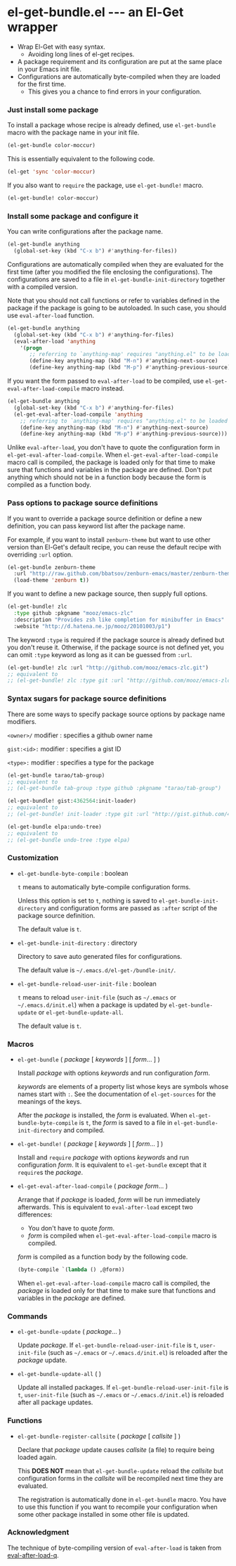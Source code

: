 # el-get-bundle.el --- an El-Get wrapper

* Wrap El-Get with easy syntax.
  * Avoiding long lines of el-get recipes.
* A package requirement and its configuration are put at the same
  place in your Emacs init file.
* Configurations are automatically byte-compiled when they are loaded
  for the first time.
  * This gives you a chance to find errors in your configuration.

### Just install some package

To install a package whose recipe is already defined, use `el-get-bundle`
macro with the package name in your init file.
```lisp
(el-get-bundle color-moccur)
```

This is essentially equivalent to the following code.
```lisp
(el-get 'sync 'color-moccur)
```

If you also want to `require` the package, use `el-get-bundle!` macro.
```lisp
(el-get-bundle! color-moccur)
```

### Install some package and configure it

You can write configurations after the package name.
```lisp
(el-get-bundle anything
  (global-set-key (kbd "C-x b") #'anything-for-files))
```

Configurations are automatically compiled when they are evaluated for
the first time (after you modified the file enclosing the
configurations).  The configurations are saved to a file in
`el-get-bundle-init-directory` together with a compiled version.

Note that you should not call functions or refer to variables defined
in the package if the package is going to be autoloaded.  In such
case, you should use `eval-after-load` function.
```lisp
(el-get-bundle anything
  (global-set-key (kbd "C-x b") #'anything-for-files)
  (eval-after-load 'anything
    '(progn
       ;; referring to `anything-map' requires "anything.el" to be loaded
       (define-key anything-map (kbd "M-n") #'anything-next-source)
       (define-key anything-map (kbd "M-p") #'anything-previous-source))))
```

If you want the form passed to `eval-after-load` to be compiled, use
`el-get-eval-after-load-compile` macro instead.
```lisp
(el-get-bundle anything
  (global-set-key (kbd "C-x b") #'anything-for-files)
  (el-get-eval-after-load-compile 'anything
    ;; referring to `anything-map' requires "anything.el" to be loaded
    (define-key anything-map (kbd "M-n") #'anything-next-source)
    (define-key anything-map (kbd "M-p") #'anything-previous-source)))
```

Unlike `eval-after-load`, you don't have to quote the configuration
form in `el-get-eval-after-load-compile`.  When `el-get-eval-after-load-compile`
macro call is compiled, the package is loaded only for that time to
make sure that functions and variables in the package are defined.
Don't put anything which should not be in a function body because the
form is compiled as a function body.

### Pass options to package source definitions

If you want to override a package source definition or define a new
definition, you can pass keyword list after the package name.

For example, if you want to install `zenburn-theme` but want to use
other version than El-Get's default recipe, you can reuse the default
recipe with overriding `:url` option.
```lisp
(el-get-bundle zenburn-theme
  :url "http://raw.github.com/bbatsov/zenburn-emacs/master/zenburn-theme.el"
  (load-theme 'zenburn t))
```

If you want to define a new package source, then supply full options.
```lisp
(el-get-bundle! zlc
  :type github :pkgname "mooz/emacs-zlc"
  :description "Provides zsh like completion for minibuffer in Emacs"
  :website "http://d.hatena.ne.jp/mooz/20101003/p1")
```

The keyword `:type` is required if the package source is already
defined but you don't reuse it.  Otherwise, if the package source is
not defined yet, you can omit `:type` keyword as long as it can be
guessed from `:url`.
```lisp
(el-get-bundle! zlc :url "http://github.com/mooz/emacs-zlc.git")
;; equivalent to
;; (el-get-bundle! zlc :type git :url "http://github.com/mooz/emacs-zlc.git")
```

### Syntax sugars for package source definitions

There are some ways to specify package source options by package name
modifiers.

`<owner>/` modifier
: specifies a github owner name

`gist:<id>:` modifier
: specifies a gist ID

`<type>:` modifier
: specifies a type for the package

```lisp
(el-get-bundle tarao/tab-group)
;; equivalent to
;; (el-get-bundle tab-group :type github :pkgname "tarao/tab-group")

(el-get-bundle! gist:4362564:init-loader)
;; equivalent to
;; (el-get-bundle! init-loader :type git :url "http://gist.github.com/4362564.git")

(el-get-bundle elpa:undo-tree)
;; equivalent to
;; (el-get-bundle undo-tree :type elpa)
```

### Customization

- `el-get-bundle-byte-compile` : boolean

  `t` means to automatically byte-compile configuration forms.

  Unless this option is set to `t`, nothing is saved to
  `el-get-bundle-init-directory` and configuration forms are passed as
  `:after` script of the package source definition.

  The default value is `t`.

- `el-get-bundle-init-directory` : directory

  Directory to save auto generated files for configurations.

  The default value is `~/.emacs.d/el-get-/bundle-init/`.

- `el-get-bundle-reload-user-init-file` : boolean

  `t` means to reload `user-init-file` (such as `~/.emacs` or
  `~/.emacs.d/init.el`) when a package is updated by `el-get-bundle-update` or
  `el-get-bundle-update-all`.

  The default value is `t`.

### Macros

- `el-get-bundle` ( *package* [ *keywords* ] [ *form*... ] )

  Install *package* with options *keywords* and run configuration
  *form*.

  *keywords* are elements of a property list whose keys are symbols
  whose names start with `:`.  See the documentation of `el-get-sources`
  for the meanings of the keys.

  After the *package* is installed, the *form* is evaluated.  When
  `el-get-bundle-byte-compile` is `t`, the *form* is saved to a file in
  `el-get-bundle-init-directory` and compiled.

- `el-get-bundle!` ( *package* [ *keywords* ] [ *form*... ] )

  Install and `require` *package* with options *keywords* and run
  configuration *form*.  It is equivalent to `el-get-bundle` except that it
  `require`s the *package*.

- `el-get-eval-after-load-compile` ( *package* *form*... )

  Arrange that if *package* is loaded, *form* will be run immediately
  afterwards.  This is equivalent to `eval-after-load` except two
  differences:
  * You don't have to quote *form*.
  * *form* is compiled when `el-get-eval-after-load-compile` macro is compiled.

  *form* is compiled as a function body by the following code.
  ```lisp
  (byte-compile `(lambda () ,@form))
  ```

  When `el-get-eval-after-load-compile` macro call is compiled, the *package*
  is loaded only for that time to make sure that functions and variables
  in the *package* are defined.

### Commands

- `el-get-bundle-update` ( *package*... )

  Update *package*.  If `el-get-bundle-reload-user-init-file` is `t`,
  `user-init-file` (such as `~/.emacs` or `~/.emacs.d/init.el`) is
  reloaded after the *package* update.

- `el-get-bundle-update-all` ( )

  Update all installed packages.  If `el-get-bundle-reload-user-init-file` is
  `t`, `user-init-file` (such as `~/.emacs` or `~/.emacs.d/init.el`) is
  reloaded after all package updates.

### Functions

- `el-get-bundle-register-callsite` ( *package* [ *callsite* ] )

  Declare that *package* update causes *callsite* (a file) to require
  being loaded again.

  This **DOES NOT** mean that `el-get-bundle-update` reload the *callsite* but
  configuration forms in the *callsite* will be recompiled next time
  they are evaluated.

  The registration is automatically done in `el-get-bundle` macro.  You have to
  use this function if you want to recompile your configuration when
  some other package installed in some other file is updated.

### Acknowledgment

The technique of byte-compiling version of `eval-after-load` is taken
from [eval-after-load-q][].

[eval-after-load-q]: http://hke7.wordpress.com/2012/02/28/eval-after-load-%e3%82%92%e5%b0%91%e3%81%97%e6%94%b9%e9%80%a0/
